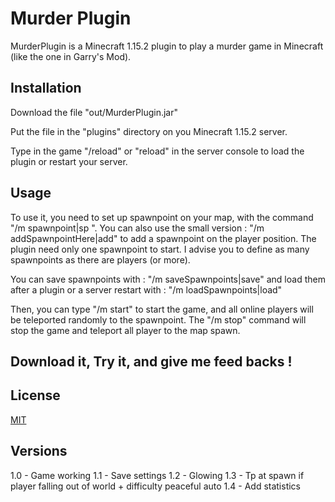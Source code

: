 # Murder Plugin

MurderPlugin is a Minecraft 1.15.2 plugin to play a murder game in Minecraft (like the one in Garry's Mod).

## Installation

Download the file "out/MurderPlugin.jar"

Put the file in the "plugins" directory on you Minecraft 1.15.2 server.

Type in the game "/reload" or "reload" in the server console to load the plugin or restart your server.

## Usage

To use it, you need to set up spawnpoint on your map, with the command "/m spawnpoint|sp <id> <x> <y> <z>".
You can also use the small version : "/m addSpawnpointHere|add" to add a spawnpoint on the player position.
The plugin need only one spawnpoint to start. I advise you to define as many spawnpoints as there are players (or more).

You can save spawnpoints with : "/m saveSpawnpoints|save" and load them after a plugin or a server restart with : "/m loadSpawnpoints|load"

Then, you can type "/m start" to start the game, and all online players will be teleported randomly to the spawnpoint.
The "/m stop" command will stop the game and teleport all player to the map spawn.

## Download it, Try it, and give me feed backs !

## License
[MIT](https://choosealicense.com/licenses/mit/)

## Versions

1.0 - Game working
1.1 - Save settings
1.2 - Glowing
1.3 - Tp at spawn if player falling out of world + difficulty peaceful auto
1.4 - Add statistics